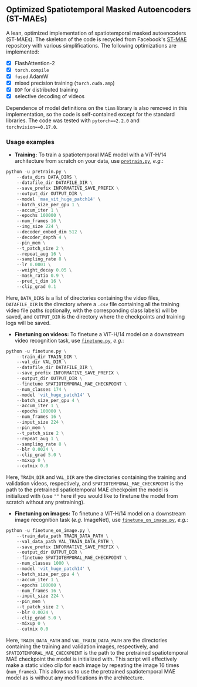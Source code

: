 ## Optimized Spatiotemporal Masked Autoencoders (ST-MAEs)

A lean, optimized implementation of spatiotemporal masked autoencoders (ST-MAEs). The skeleton of the code is recycled from Facebook's [ST-MAE](https://github.com/facebookresearch/mae_st) repository with various simplifications. The following optimizations are implemented:

- [x] FlashAttention-2
- [x] `torch.compile`
- [x] `fused` AdamW
- [x] mixed precision training (`torch.cuda.amp`)
- [x] `DDP` for distributed training
- [x] selective decoding of videos

Dependence of model definitions on the `timm` library is also removed in this implementation, so the code is self-contained except for the standard libraries. The code was tested with `pytorch==2.2.0` and `torchvision==0.17.0`.

### Usage examples

* **Training:** To train a spatiotemporal MAE model with a ViT-H/14 architecture from scratch on your data, use [`pretrain.py`](https://github.com/eminorhan/optimized-stmae/blob/master/pretrain.py), *e.g.*:
```python
python -u pretrain.py \
    --data_dirs DATA_DIRS \
    --datafile_dir DATAFILE_DIR \
    --save_prefix INFORMATIVE_SAVE_PREFIX \
    --output_dir OUTPUT_DIR \
    --model 'mae_vit_huge_patch14' \
    --batch_size_per_gpu 1 \
    --accum_iter 1 \
    --epochs 100000 \
    --num_frames 16 \
    --img_size 224 \
    --decoder_embed_dim 512 \
    --decoder_depth 4 \
    --pin_mem \
    --t_patch_size 2 \
    --repeat_aug 16 \
    --sampling_rate 8 \
    --lr 0.0001 \
    --weight_decay 0.05 \
    --mask_ratio 0.9 \
    --pred_t_dim 16 \
    --clip_grad 0.1
```
Here, `DATA_DIRS` is a list of directories containing the video files, `DATAFILE_DIR` is the directory where a `.csv` file containing all the training video file paths (optionally, with the corresponding class labels) will be saved, and `OUTPUT_DIR` is the directory where the checkpoints and training logs will be saved.

* **Finetuning on videos:** To finetune a ViT-H/14 model on a downstream video recognition task, use [`finetune.py`](https://github.com/eminorhan/optimized-stmae/blob/master/finetune.py), *e.g.*:
```python
python -u finetune.py \
    --train_dir TRAIN_DIR \
    --val_dir VAL_DIR \
    --datafile_dir DATAFILE_DIR \
    --save_prefix INFORMATIVE_SAVE_PREFIX \
    --output_dir OUTPUT_DIR \
    --finetune SPATIOTEMPORAL_MAE_CHECKPOINT \
    --num_classes 174 \
    --model 'vit_huge_patch14' \
    --batch_size_per_gpu 4 \
    --accum_iter 1 \
    --epochs 100000 \
    --num_frames 16 \
    --input_size 224 \
    --pin_mem \
    --t_patch_size 2 \
    --repeat_aug 1 \
    --sampling_rate 8 \
    --blr 0.0024 \
    --clip_grad 5.0 \
    --mixup 0 \
    --cutmix 0.0
```
Here, `TRAIN_DIR` and `VAL_DIR` are the directories containing the training and validation videos, respectively, and `SPATIOTEMPORAL_MAE_CHECKPOINT` is the path to the pretrained spatiotemporal MAE checkpoint the model is initialized with (use `""` here if you would like to finetune the model from scratch without any pretraining).

* **Finetuning on images:** To finetune a ViT-H/14 model on a downstream image recognition task (*e.g.* ImageNet), use [`finetune_on_image.py`](https://github.com/eminorhan/optimized-stmae/blob/master/finetune_on_image.py), *e.g.*:
```python
python -u finetune_on_image.py \
    --train_data_path TRAIN_DATA_PATH \
    --val_data_path VAL_TRAIN_DATA_PATH \
    --save_prefix INFORMATIVE_SAVE_PREFIX \
    --output_dir OUTPUT_DIR \
    --finetune SPATIOTEMPORAL_MAE_CHECKPOINT \
    --num_classes 1000 \
    --model 'vit_huge_patch14' \
    --batch_size_per_gpu 4 \
    --accum_iter 1 \
    --epochs 100000 \
    --num_frames 16 \
    --input_size 224 \
    --pin_mem \
    --t_patch_size 2 \
    --blr 0.0024 \
    --clip_grad 5.0 \
    --mixup 0 \
    --cutmix 0.0
```
Here, `TRAIN_DATA_PATH` and `VAL_TRAIN_DATA_PATH` are the directories containing the training and validation images, respectively, and `SPATIOTEMPORAL_MAE_CHECKPOINT` is the path to the pretrained spatiotemporal MAE checkpoint the model is initialized with. This script will effectively make a static video clip for each image by repeating the image 16 times (`num_frames`). This allows us to use the pretrained spatiotemporal MAE model as is without any modifications in the architecture.

